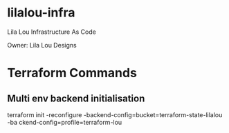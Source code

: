 # lilalou-infra
Lila Lou Infrastructure As Code

Owner: Lila Lou Designs

# Terraform Commands
## Multi env backend initialisation
terraform init -reconfigure -backend-config=bucket=terraform-state-lilalou -ba
ckend-config=profile=terraform-lou
